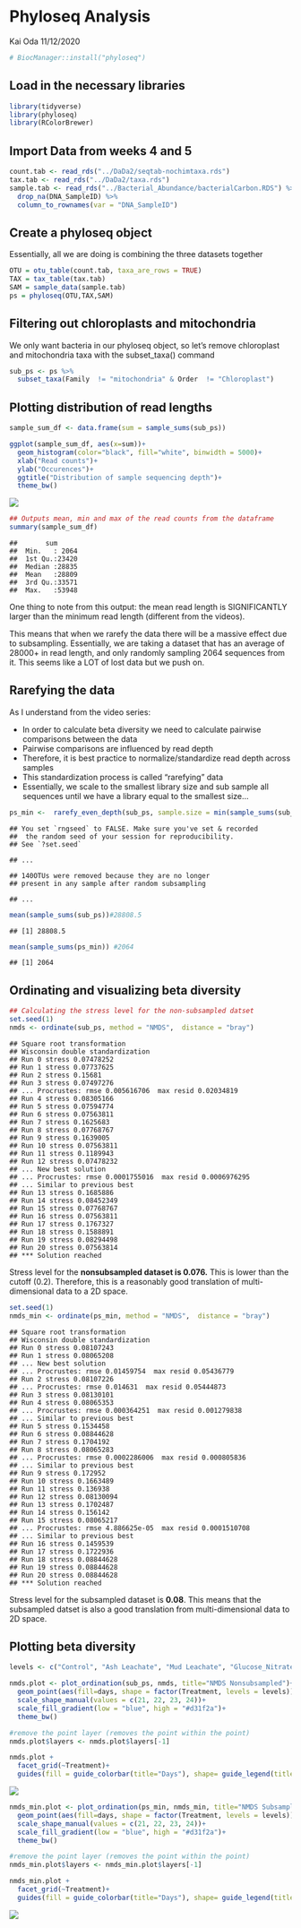 Phyloseq Analysis
================
Kai Oda
11/12/2020

``` r
# BiocManager::install("phyloseq")
```

## Load in the necessary libraries

``` r
library(tidyverse)
library(phyloseq)
library(RColorBrewer)
```

## Import Data from weeks 4 and 5

``` r
count.tab <- read_rds("../DaDa2/seqtab-nochimtaxa.rds") 
tax.tab <- read_rds("../DaDa2/taxa.rds") 
sample.tab <- read_rds("../Bacterial_Abundance/bacterialCarbon.RDS") %>% 
  drop_na(DNA_SampleID) %>% 
  column_to_rownames(var = "DNA_SampleID") 
```

## Create a phyloseq object

Essentially, all we are doing is combining the three datasets together

``` r
OTU = otu_table(count.tab, taxa_are_rows = TRUE) 
TAX = tax_table(tax.tab)
SAM = sample_data(sample.tab)
ps = phyloseq(OTU,TAX,SAM) 
```

## Filtering out chloroplasts and mitochondria

We only want bacteria in our phyloseq object, so let’s remove
chloroplast and mitochondria taxa with the subset\_taxa() command

``` r
sub_ps <- ps %>%
  subset_taxa(Family  != "mitochondria" & Order  != "Chloroplast")
```

## Plotting distribution of read lengths

``` r
sample_sum_df <- data.frame(sum = sample_sums(sub_ps))

ggplot(sample_sum_df, aes(x=sum))+
  geom_histogram(color="black", fill="white", binwidth = 5000)+
  xlab("Read counts")+
  ylab("Occurences")+
  ggtitle("Distribution of sample sequencing depth")+
  theme_bw()
```

![](phyloseq_analysis_files/figure-gfm/unnamed-chunk-6-1.png)<!-- -->

``` r
## Outputs mean, min and max of the read counts from the dataframe
summary(sample_sum_df)
```

    ##       sum       
    ##  Min.   : 2064  
    ##  1st Qu.:23420  
    ##  Median :28835  
    ##  Mean   :28809  
    ##  3rd Qu.:33571  
    ##  Max.   :53948

One thing to note from this output: the mean read length is
SIGNIFICANTLY larger than the minimum read length (different from the
videos).

This means that when we rarefy the data there will be a massive effect
due to subsampling. Essentially, we are taking a dataset that has an
average of 28000+ in read length, and only randomly sampling 2064
sequences from it. This seems like a LOT of lost data but we push on.

## Rarefying the data

As I understand from the video series:

  - In order to calculate beta diversity we need to calculate pairwise
    comparisons between the data
  - Pairwise comparisons are influenced by read depth
  - Therefore, it is best practice to normalize/standardize read depth
    across samples
  - This standardization process is called “rarefying” data
  - Essentially, we scale to the smallest library size and sub sample
    all sequences until we have a library equal to the smallest size…

<!-- end list -->

``` r
ps_min <-  rarefy_even_depth(sub_ps, sample.size = min(sample_sums(sub_ps)))
```

    ## You set `rngseed` to FALSE. Make sure you've set & recorded
    ##  the random seed of your session for reproducibility.
    ## See `?set.seed`

    ## ...

    ## 140OTUs were removed because they are no longer 
    ## present in any sample after random subsampling

    ## ...

``` r
mean(sample_sums(sub_ps))#28808.5
```

    ## [1] 28808.5

``` r
mean(sample_sums(ps_min)) #2064 
```

    ## [1] 2064

## Ordinating and visualizing beta diversity

``` r
## Calculating the stress level for the non-subsampled datset 
set.seed(1)
nmds <- ordinate(sub_ps, method = "NMDS",  distance = "bray") 
```

    ## Square root transformation
    ## Wisconsin double standardization
    ## Run 0 stress 0.07478252 
    ## Run 1 stress 0.07737625 
    ## Run 2 stress 0.15681 
    ## Run 3 stress 0.07497276 
    ## ... Procrustes: rmse 0.005616706  max resid 0.02034819 
    ## Run 4 stress 0.08305166 
    ## Run 5 stress 0.07594774 
    ## Run 6 stress 0.07563811 
    ## Run 7 stress 0.1625683 
    ## Run 8 stress 0.07768767 
    ## Run 9 stress 0.1639005 
    ## Run 10 stress 0.07563811 
    ## Run 11 stress 0.1189943 
    ## Run 12 stress 0.07478232 
    ## ... New best solution
    ## ... Procrustes: rmse 0.0001755016  max resid 0.0006976295 
    ## ... Similar to previous best
    ## Run 13 stress 0.1685886 
    ## Run 14 stress 0.08452349 
    ## Run 15 stress 0.07768767 
    ## Run 16 stress 0.07563811 
    ## Run 17 stress 0.1767327 
    ## Run 18 stress 0.1588891 
    ## Run 19 stress 0.08294498 
    ## Run 20 stress 0.07563814 
    ## *** Solution reached

Stress level for the **nonsubsampled dataset is 0.076.** This is lower
than the cutoff (0.2). Therefore, this is a reasonably good translation
of multi-dimensional data to a 2D space.

``` r
set.seed(1)
nmds_min <- ordinate(ps_min, method = "NMDS",  distance = "bray") 
```

    ## Square root transformation
    ## Wisconsin double standardization
    ## Run 0 stress 0.08107243 
    ## Run 1 stress 0.08065208 
    ## ... New best solution
    ## ... Procrustes: rmse 0.01459754  max resid 0.05436779 
    ## Run 2 stress 0.08107226 
    ## ... Procrustes: rmse 0.014631  max resid 0.05444873 
    ## Run 3 stress 0.08130101 
    ## Run 4 stress 0.08065353 
    ## ... Procrustes: rmse 0.000364251  max resid 0.001279838 
    ## ... Similar to previous best
    ## Run 5 stress 0.1534458 
    ## Run 6 stress 0.08844628 
    ## Run 7 stress 0.1704192 
    ## Run 8 stress 0.08065283 
    ## ... Procrustes: rmse 0.0002286006  max resid 0.000805836 
    ## ... Similar to previous best
    ## Run 9 stress 0.172952 
    ## Run 10 stress 0.1663489 
    ## Run 11 stress 0.136938 
    ## Run 12 stress 0.08130094 
    ## Run 13 stress 0.1702487 
    ## Run 14 stress 0.156142 
    ## Run 15 stress 0.08065217 
    ## ... Procrustes: rmse 4.886625e-05  max resid 0.0001510708 
    ## ... Similar to previous best
    ## Run 16 stress 0.1459539 
    ## Run 17 stress 0.1722936 
    ## Run 18 stress 0.08844628 
    ## Run 19 stress 0.08844628 
    ## Run 20 stress 0.08844628 
    ## *** Solution reached

Stress level for the subsampled dataset is **0.08**. This means that the
subsampled datset is also a good translation from multi-dimensional data
to 2D space.

## Plotting beta diversity

``` r
levels <- c("Control", "Ash Leachate", "Mud Leachate", "Glucose_Nitrate_Phosphate")

nmds.plot <- plot_ordination(sub_ps, nmds, title="NMDS Nonsubsampled")+
  geom_point(aes(fill=days, shape = factor(Treatment, levels = levels)), alpha = 0.6, stroke = 2, size = 4)+
  scale_shape_manual(values = c(21, 22, 23, 24))+
  scale_fill_gradient(low = "blue", high = "#d31f2a")+
  theme_bw()

#remove the point layer (removes the point within the point)
nmds.plot$layers <- nmds.plot$layers[-1]

nmds.plot + 
  facet_grid(~Treatment)+
  guides(fill = guide_colorbar(title="Days"), shape= guide_legend(title="Treatment"))
```

![](phyloseq_analysis_files/figure-gfm/unnamed-chunk-11-1.png)<!-- -->

``` r
nmds_min.plot <- plot_ordination(ps_min, nmds_min, title="NMDS Subsampled")+
  geom_point(aes(fill=days, shape = factor(Treatment, levels = levels)), alpha = 0.6, stroke = 2, size = 4)+
  scale_shape_manual(values = c(21, 22, 23, 24))+
  scale_fill_gradient(low = "blue", high = "#d31f2a")+
  theme_bw()

#remove the point layer (removes the point within the point)
nmds_min.plot$layers <- nmds_min.plot$layers[-1]

nmds_min.plot + 
  facet_grid(~Treatment)+
  guides(fill = guide_colorbar(title="Days"), shape= guide_legend(title="Treatment"))
```

![](phyloseq_analysis_files/figure-gfm/unnamed-chunk-12-1.png)<!-- -->
